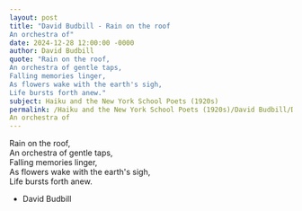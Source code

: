 ```yaml
---
layout: post
title: "David Budbill - Rain on the roof  
An orchestra of"
date: 2024-12-28 12:00:00 -0000
author: David Budbill
quote: "Rain on the roof,  
An orchestra of gentle taps,  
Falling memories linger,  
As flowers wake with the earth's sigh,  
Life bursts forth anew."
subject: Haiku and the New York School Poets (1920s)
permalink: /Haiku and the New York School Poets (1920s)/David Budbill/David Budbill - Rain on the roof  
An orchestra of
---
```


Rain on the roof,  
An orchestra of gentle taps,  
Falling memories linger,  
As flowers wake with the earth's sigh,  
Life bursts forth anew.

- David Budbill
